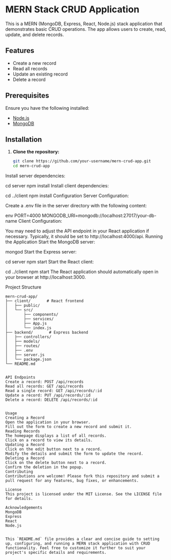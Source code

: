 


# MERN Stack CRUD Application

This is a MERN (MongoDB, Express, React, Node.js) stack application that demonstrates basic CRUD operations. The app allows users to create, read, update, and delete records.

## Features

- Create a new record
- Read all records
- Update an existing record
- Delete a record

## Prerequisites

Ensure you have the following installed:

- [Node.js](https://nodejs.org/)
- [MongoDB](https://www.mongodb.com/)

## Installation

1. **Clone the repository:**

   ```bash
   git clone https://github.com/your-username/mern-crud-app.git
   cd mern-crud-app
Install server dependencies:


cd server
npm install
Install client dependencies:


cd ../client
npm install
Configuration
Server Configuration:

Create a .env file in the server directory with the following content:

env
PORT=4000
MONGODB_URI=mongodb://localhost:27017/your-db-name
Client Configuration:

You may need to adjust the API endpoint in your React application if necessary. Typically, it should be set to http://localhost:4000/api.
Running the Application
Start the MongoDB server:


mongod
Start the Express server:


cd server
npm start
Start the React client:


cd ../client
npm start
The React application should automatically open in your browser at http://localhost:3000.

Project Structure

```
mern-crud-app/
├── client/       # React frontend
│   ├── public/
│   └── src/
│       ├── components/
│       ├── services/
│       ├── App.js
│       └── index.js
├── backend/       # Express backend
│   ├── controllers/
│   ├── models/
│   ├── routes/
│   ├── .env
│   ├── server.js
│   └── package.json
└── README.md


API Endpoints
Create a record: POST /api/records
Read all records: GET /api/records
Read a single record: GET /api/records/:id
Update a record: PUT /api/records/:id
Delete a record: DELETE /api/records/:id


Usage
Creating a Record
Open the application in your browser.
Fill out the form to create a new record and submit it.
Reading Records
The homepage displays a list of all records.
Click on a record to view its details.
Updating a Record
Click on the edit button next to a record.
Modify the details and submit the form to update the record.
Deleting a Record
Click on the delete button next to a record.
Confirm the deletion in the popup.
Contributing
Contributions are welcome! Please fork this repository and submit a pull request for any features, bug fixes, or enhancements.

License
This project is licensed under the MIT License. See the LICENSE file for details.

Acknowledgements
MongoDB
Express
React
Node.js


This `README.md` file provides a clear and concise guide to setting up, configuring, and running a MERN stack application with CRUD functionality. Feel free to customize it further to suit your project's specific details and requirements.






